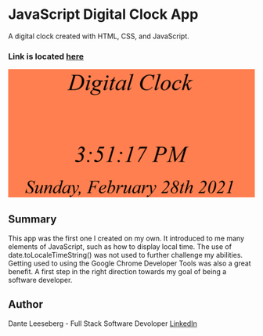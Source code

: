 # JavaScript Digital Clock App

A digital clock created with HTML, CSS, and JavaScript. 

### Link is located [here](https://iceeeberg.github.io/Clock-App/)

![Digital Clock](Digital_Clock.png)

## Summary 

This app was the first one I created on my own. It introduced to me many elements of JavaScript, such as how to display local time. The use of date.toLocaleTimeString() was not used to further challenge my abilities.  Getting used to using the Google Chrome Developer Tools was also a great benefit. A first step in the right direction towards my goal of being a software developer.

## Author

Dante Leeseberg - Full Stack Software Devoloper [LinkedIn](linkedin.com/in/dante-leeseberg-bba05883)
